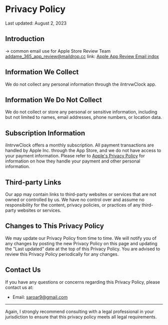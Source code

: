 # Privacy Policy

Last updated: August 2, 2023

## Introduction
-> common email use for Apple Store Review Team
addame_365_app_review@maildrop.cc
link: [Apple App Review Email indox](https://maildrop.cc/inbox/?mailbox=addame_365_app_review)

## Information We Collect

We do not collect any personal information through the iIntrvwClock app.

## Information We Do Not Collect

We do not collect or store any personal or sensitive information, including but not limited to names, email addresses, phone numbers, or location data.

## Subscription Information

iIntrvwClock offers a monthly subscription. All payment transactions are handled by Apple Inc. through the App Store, and we do not have access to your payment information. Please refer to [Apple's Privacy Policy](https://www.apple.com/legal/privacy/en-ww/) for information on how they handle your payment and other personal information.

## Third-party Links

Our app may contain links to third-party websites or services that are not owned or controlled by us. We have no control over and assume no responsibility for the content, privacy policies, or practices of any third-party websites or services.

## Changes to This Privacy Policy

We may update our Privacy Policy from time to time. We will notify you of any changes by posting the new Privacy Policy on this page and updating the "Last updated" date at the top of this Privacy Policy. You are advised to review this Privacy Policy periodically for any changes.

## Contact Us

If you have any questions or concerns regarding this Privacy Policy, please contact us at:

- Email: saroar9@gmail.com

---

Again, I strongly recommend consulting with a legal professional in your jurisdiction to ensure that this privacy policy meets all legal requirements.
